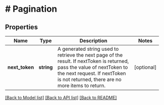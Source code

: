 # # Pagination

## Properties

Name | Type | Description | Notes
------------ | ------------- | ------------- | -------------
**next_token** | **string** | A generated string used to retrieve the next page of the result. If nextToken is returned, pass the value of nextToken to the next request. If nextToken is not returned, there are no more items to return. | [optional]

[[Back to Model list]](../../README.md#models) [[Back to API list]](../../README.md#endpoints) [[Back to README]](../../README.md)
